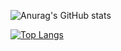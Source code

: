 
![Anurag's GitHub stats](https://github-readme-stats.vercel.app/api?username=tylerpfarris&show_icons=true&theme=dracula)

[![Top Langs](https://github-readme-stats.vercel.app/api/top-langs/?username=tylerpfarris&layout=compact)](https://github.com/anuraghazra/github-readme-stats)
<!--
**Tylerpfarris/Tylerpfarris** is a ✨ _special_ ✨ repository because its `README.md` (this file) appears on your GitHub profile.

Here are some ideas to get you started:

- 🔭 I’m currently working on ...
- 🌱 I’m currently learning ...
- 👯 I’m looking to collaborate on ...
- 🤔 I’m looking for help with ...
- 💬 Ask me about ...
- 📫 How to reach me: ...
- 😄 Pronouns: ...
- ⚡ Fun fact: ...
-->
